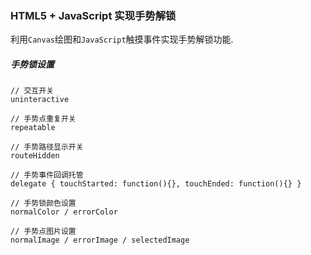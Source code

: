 ### HTML5 + JavaScript 实现手势解锁

利用```Canvas```绘图和```JavaScript```触摸事件实现手势解锁功能.

##### 手势锁设置

    // 交互开关
    uninteractive

    // 手势点重复开关
    repeatable

    // 手势路径显示开关
    routeHidden

    // 手势事件回调托管
    delegate { touchStarted: function(){}, touchEnded: function(){} }

    // 手势锁颜色设置
    normalColor / errorColor

    // 手势点图片设置
    normalImage / errorImage / selectedImage
